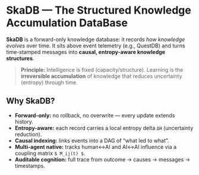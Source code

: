 # SkaDB — The Structured Knowledge Accumulation DataBase

**SkaDB** is a forward-only knowledge database: it records *how knowledge evolves* over time.
It sits above event telemetry (e.g., QuestDB) and turns time-stamped messages into **causal,
entropy-aware knowledge structures**.

> **Principle:** Intelligence is fixed (capacity/structure). Learning is the **irreversible accumulation** of knowledge that reduces uncertainty (entropy) through time.

## Why SkaDB?

- **Forward-only:** no rollback, no overwrite — every update extends history.
- **Entropy-aware:** each record carries a local entropy delta `ΔH` (uncertainty reduction).
- **Causal indexing:** links events into a DAG of “what led to what”.
- **Multi-agent native:** tracks human↔AI and AI↔AI influence via a coupling matrix `$ M_ij(t) $`.
- **Auditable cognition:** full trace from outcome → causes → messages → timestamps.



